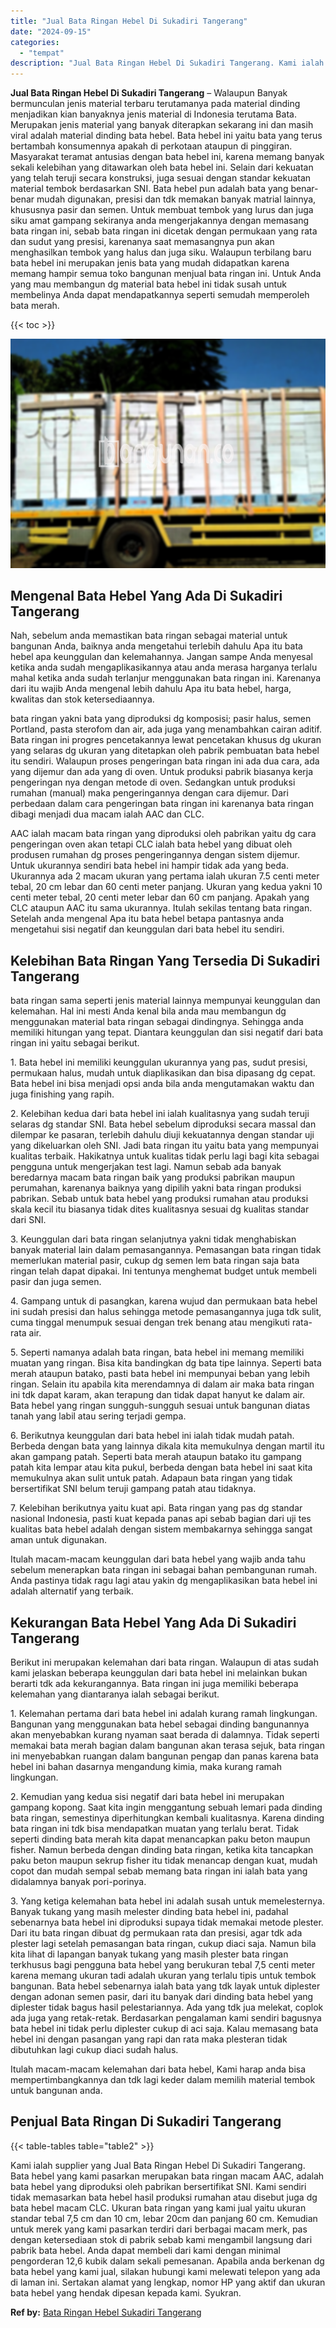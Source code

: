 ```yaml
---
title: "Jual Bata Ringan Hebel Di Sukadiri Tangerang"
date: "2024-09-15"
categories: 
  - "tempat"
description: "Jual Bata Ringan Hebel Di Sukadiri Tangerang. Kami ialah supplier yang Jual Bata Ringan Hebel Di Sukadiri Tangerang. Bata hebel yang kami pasarkan merupakan..."
---
```


**Jual Bata Ringan Hebel Di Sukadiri Tangerang** – Walaupun Banyak bermunculan jenis material terbaru terutamanya pada material dinding menjadikan kian banyaknya jenis material di Indonesia terutama Bata. Merupakan jenis material yang banyak diterapkan sekarang ini dan masih viral adalah material dinding bata hebel. Bata hebel ini yaitu bata yang terus bertambah konsumennya apakah di perkotaan ataupun di pinggiran. Masyarakat teramat antusias dengan bata hebel ini, karena memang banyak sekali kelebihan yang ditawarkan oleh bata hebel ini. Selain dari kekuatan yang telah teruji secara konstruksi, juga sesuai dengan standar kekuatan material tembok berdasarkan SNI. Bata hebel pun adalah bata yang benar-benar mudah digunakan, presisi dan tdk memakan banyak matrial lainnya, khususnya pasir dan semen. Untuk membuat tembok yang lurus dan juga siku amat gampang sekiranya anda mengerjakannya dengan memasang bata ringan ini, sebab bata ringan ini dicetak dengan permukaan yang rata dan sudut yang presisi, karenanya saat memasangnya pun akan menghasilkan tembok yang halus dan juga siku. Walaupun terbilang baru bata hebel ini merupakan jenis bata yang mudah didapatkan karena memang hampir semua toko bangunan menjual bata ringan ini. Untuk Anda yang mau membangun dg material bata hebel ini tidak susah untuk membelinya Anda dapat mendapatkannya seperti semudah memperoleh bata merah.

{{< toc >}}

![Jual Bata Ringan Hebel Di Sukadiri Tangerang](/images/jual-hebel-murah-19.png)

## Mengenal Bata Hebel Yang Ada Di Sukadiri Tangerang

Nah, sebelum anda memastikan bata ringan sebagai material untuk bangunan Anda, baiknya anda mengetahui terlebih dahulu Apa itu bata hebel apa keunggulan dan kelemahannya. Jangan sampe Anda menyesal ketika anda sudah mengaplikasikannya atau anda merasa harganya terlalu mahal ketika anda sudah terlanjur menggunakan bata ringan ini. Karenanya dari itu wajib Anda mengenal lebih dahulu Apa itu bata hebel, harga, kwalitas dan stok ketersediaannya.

bata ringan yakni bata yang diproduksi dg komposisi; pasir halus, semen Portland, pasta sterofom dan air, ada juga yang menambahkan cairan aditif. Bata ringan ini progres pencetakannya lewat pencetakan khusus dg ukuran yang selaras dg ukuran yang ditetapkan oleh pabrik pembuatan bata hebel itu sendiri. Walaupun proses pengeringan bata ringan ini ada dua cara, ada yang dijemur dan ada yang di oven. Untuk produksi pabrik biasanya kerja pengeringan nya dengan metode di oven. Sedangkan untuk produksi rumahan (manual) maka pengeringannya dengan cara dijemur. Dari perbedaan dalam cara pengeringan bata ringan ini karenanya bata ringan dibagi menjadi dua macam ialah AAC dan CLC.

AAC ialah macam bata ringan yang diproduksi oleh pabrikan yaitu dg cara pengeringan oven akan tetapi CLC ialah bata hebel yang dibuat oleh produsen rumahan dg proses pengeringannya dengan sistem dijemur. Untuk ukurannya sendiri bata hebel ini hampir tidak ada yang beda. Ukurannya ada 2 macam ukuran yang pertama ialah ukuran 7.5 centi meter tebal, 20 cm lebar dan 60 centi meter panjang. Ukuran yang kedua yakni 10 centi meter tebal, 20 centi meter lebar dan 60 cm panjang. Apakah yang CLC ataupun AAC itu sama ukurannya. Itulah sekilas tentang bata ringan. Setelah anda mengenal Apa itu bata hebel betapa pantasnya anda mengetahui sisi negatif dan keunggulan dari bata hebel itu sendiri.

## Kelebihan Bata Ringan Yang Tersedia Di Sukadiri Tangerang

bata ringan sama seperti jenis material lainnya mempunyai keunggulan dan kelemahan. Hal ini mesti Anda kenal bila anda mau membangun dg menggunakan material bata ringan sebagai dindingnya. Sehingga anda memiliki hitungan yang tepat. Diantara keunggulan dan sisi negatif dari bata ringan ini yaitu sebagai berikut.

1\. Bata hebel ini memiliki keunggulan ukurannya yang pas, sudut presisi, permukaan halus, mudah untuk diaplikasikan dan bisa dipasang dg cepat. Bata hebel ini bisa menjadi opsi anda bila anda mengutamakan waktu dan juga finishing yang rapih.

2\. Kelebihan kedua dari bata hebel ini ialah kualitasnya yang sudah teruji selaras dg standar SNI. Bata hebel sebelum diproduksi secara massal dan dilempar ke pasaran, terlebih dahulu diuji kekuatannya dengan standar uji yang dikeluarkan oleh SNI. Jadi bata ringan itu yaitu bata yang mempunyai kualitas terbaik. Hakikatnya untuk kualitas tidak perlu lagi bagi kita sebagai pengguna untuk mengerjakan test lagi. Namun sebab ada banyak beredarnya macam bata ringan baik yang produksi pabrikan maupun perumahan, karenanya baiknya yang dipilih yakni bata ringan produksi pabrikan. Sebab untuk bata hebel yang produksi rumahan atau produksi skala kecil itu biasanya tidak dites kualitasnya sesuai dg kualitas standar dari SNI.

3\. Keunggulan dari bata ringan selanjutnya yakni tidak menghabiskan banyak material lain dalam pemasangannya. Pemasangan bata ringan tidak memerlukan material pasir, cukup dg semen lem bata ringan saja bata ringan telah dapat dipakai. Ini tentunya menghemat budget untuk membeli pasir dan juga semen.

4\. Gampang untuk di pasangkan, karena wujud dan permukaan bata hebel ini sudah presisi dan halus sehingga metode pemasangannya juga tdk sulit, cuma tinggal menumpuk sesuai dengan trek benang atau mengikuti rata-rata air.

5\. Seperti namanya adalah bata ringan, bata hebel ini memang memiliki muatan yang ringan. Bisa kita bandingkan dg bata tipe lainnya. Seperti bata merah ataupun batako, pasti bata hebel ini mempunyai beban yang lebih ringan. Selain itu apabila kita merendamnya di dalam air maka bata ringan ini tdk dapat karam, akan terapung dan tidak dapat hanyut ke dalam air. Bata hebel yang ringan sungguh-sungguh sesuai untuk bangunan diatas tanah yang labil atau sering terjadi gempa.

6\. Berikutnya keunggulan dari bata hebel ini ialah tidak mudah patah. Berbeda dengan bata yang lainnya dikala kita memukulnya dengan martil itu akan gampang patah. Seperti bata merah ataupun batako itu gampang patah kita lempar atau kita pukul, berbeda dengan bata hebel ini saat kita memukulnya akan sulit untuk patah. Adapaun bata ringan yang tidak bersertifikat SNI belum teruji gampang patah atau tidaknya.

7\. Kelebihan berikutnya yaitu kuat api. Bata ringan yang pas dg standar nasional Indonesia, pasti kuat kepada panas api sebab bagian dari uji tes kualitas bata hebel adalah dengan sistem membakarnya sehingga sangat aman untuk digunakan.

Itulah macam-macam keunggulan dari bata hebel yang wajib anda tahu sebelum menerapkan bata ringan ini sebagai bahan pembangunan rumah. Anda pastinya tidak ragu lagi atau yakin dg mengaplikasikan bata hebel ini adalah alternatif yang terbaik.

## Kekurangan Bata Hebel Yang Ada Di Sukadiri Tangerang

Berikut ini merupakan kelemahan dari bata ringan. Walaupun di atas sudah kami jelaskan beberapa keunggulan dari bata hebel ini melainkan bukan berarti tdk ada kekurangannya. Bata ringan ini juga memiliki beberapa kelemahan yang diantaranya ialah sebagai berikut.

1\. Kelemahan pertama dari bata hebel ini adalah kurang ramah lingkungan. Bangunan yang menggunakan bata hebel sebagai dinding bangunannya akan menyebabkan kurang nyaman saat berada di dalamnya. Tidak seperti memakai bata merah bagian dalam bangunan akan terasa sejuk, bata ringan ini menyebabkan ruangan dalam bangunan pengap dan panas karena bata hebel ini bahan dasarnya mengandung kimia, maka kurang ramah lingkungan.

2\. Kemudian yang kedua sisi negatif dari bata hebel ini merupakan gampang kopong. Saat kita ingin menggantung sebuah lemari pada dinding bata ringan, semestinya diperhitungkan kembali kualitasnya. Karena dinding bata ringan ini tdk bisa mendapatkan muatan yang terlalu berat. Tidak seperti dinding bata merah kita dapat menancapkan paku beton maupun fisher. Namun berbeda dengan dinding bata ringan, ketika kita tancapkan paku beton maupun sekrup fisher itu tidak menancap dengan kuat, mudah copot dan mudah sempal sebab memang bata ringan ini ialah bata yang didalamnya banyak pori-porinya.

3\. Yang ketiga kelemahan bata hebel ini adalah susah untuk memelesternya. Banyak tukang yang masih melester dinding bata hebel ini, padahal sebenarnya bata hebel ini diproduksi supaya tidak memakai metode plester. Dari itu bata ringan dibuat dg permukaan rata dan presisi, agar tdk ada plester lagi setelah pemasangan bata ringan, cukup diaci saja. Namun bila kita lihat di lapangan banyak tukang yang masih plester bata ringan terkhusus bagi pengguna bata hebel yang berukuran tebal 7,5 centi meter karena memang ukuran tadi adalah ukuran yang terlalu tipis untuk tembok bangunan. Bata hebel sebenarnya ialah bata yang tdk layak untuk diplester dengan adonan semen pasir, dari itu banyak dari dinding bata hebel yang diplester tidak bagus hasil pelestariannya. Ada yang tdk jua melekat, coplok ada juga yang retak-retak. Berdasarkan pengalaman kami sendiri bagusnya bata hebel ini tidak perlu diplester cukup di aci saja. Kalau memasang bata hebel ini dengan pasangan yang rapi dan rata maka plesteran tidak dibutuhkan lagi cukup diaci sudah halus.

Itulah macam-macam kelemahan dari bata hebel, Kami harap anda bisa mempertimbangkannya dan tdk lagi keder dalam memilih material tembok untuk bangunan anda.

## Penjual Bata Ringan Di Sukadiri Tangerang

{{< table-tables table="table2" >}}

Kami ialah supplier yang Jual Bata Ringan Hebel Di Sukadiri Tangerang. Bata hebel yang kami pasarkan merupakan bata ringan macam AAC, adalah bata hebel yang diproduksi oleh pabrikan bersertifikat SNI. Kami sendiri tidak memasarkan bata hebel hasil produksi rumahan atau disebut juga dg bata hebel macam CLC. Ukuran bata ringan yang kami jual yaitu ukuran standar tebal 7,5 cm dan 10 cm, lebar 20cm dan panjang 60 cm. Kemudian untuk merek yang kami pasarkan terdiri dari berbagai macam merk, pas dengan ketersediaan stok di pabrik sebab kami mengambil langsung dari pabrik bata hebel. Anda dapat membeli dari kami dengan minimal pengorderan 12,6 kubik dalam sekali pemesanan. Apabila anda berkenan dg bata hebel yang kami jual, silakan hubungi kami melewati telepon yang ada di laman ini. Sertakan alamat yang lengkap, nomor HP yang aktif dan ukuran bata hebel yang hendak dipesan kepada kami. Syukran.

**Ref by:** [Bata Ringan Hebel Sukadiri Tangerang](https://id.wikipedia.org/wiki/Bata)
